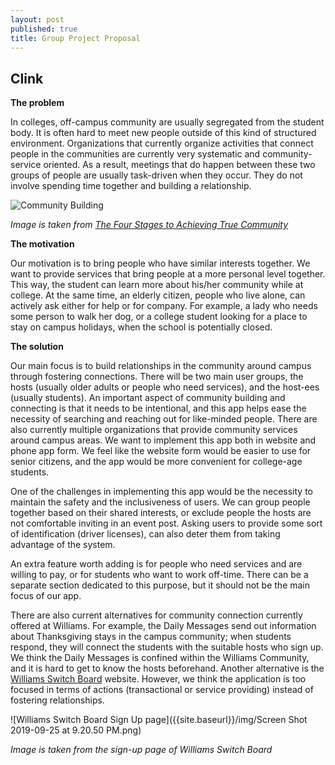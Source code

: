 ```yaml
---
layout: post
published: true
title: Group Project Proposal
---
```

## Clink


**The problem**

In colleges, off-campus community are usually segregated from the student body. It is often hard to meet new people outside of this kind of structured environment. Organizations that currently organize activities that connect people in the communities are currently very systematic and community-service oriented. As a result, meetings that do happen between these two groups of people are usually task-driven when they occur. They do not involve spending time together and building a relationship.

![Community Building]({{site.baseurl}}/img/Community-Building-Stages.jpg)

*Image is taken from [The Four Stages to Achieving True Community](https://www.onecommunityglobal.org/stages-of-community-building/)*

**The motivation**

Our motivation is to bring people who have similar interests together. We want to provide services that bring people at a more personal level together. This way, the student can learn more about his/her community while at college. At the same time, an elderly citizen, people who live alone, can actively ask either for help or for company. For example, a lady who needs some person to walk her dog, or a college student looking for a place to stay on campus holidays, when the school is potentially closed.

**The solution**

Our main focus is to build relationships in the community around campus through fostering connections. There will be two main user groups, the hosts (usually older adults or people who need services), and the host-ees (usually students). An important aspect of community building and connecting is that it needs to be intentional, and this app helps ease the necessity of searching and reaching out for like-minded people. There are also currently multiple organizations that provide community services around campus areas. We want to implement this app both in website and phone app form. We feel like the website form would be easier to use for senior citizens, and the app would be more convenient for college-age students.

One of the challenges in implementing this app would be the necessity to maintain the safety and the inclusiveness of users. We can group people together based on their shared interests, or exclude people the hosts are not comfortable inviting in an event post. Asking users to provide some sort of identification (driver licenses), can also deter them from taking advantage of the system.

An extra feature worth adding is for people who need services and are willing to pay, or for students who want to work off-time. There can be a separate section dedicated to this purpose, but it should not be the main focus of our app.

There are also current alternatives for community connection currently offered at Williams. For example, the Daily Messages send out information about Thanksgiving stays in the campus community; when students respond, they will connect the students with the suitable hosts who sign up. We think the Daily Messages is confined within the Williams Community, and it is hard to get to know the hosts beforehand. Another alternative is the [Williams Switch Board](https://williams.switchboardhq.com/sign_up) website. However, we think the application is too focused in terms of actions (transactional or service providing) instead of fostering relationships.

![Williams Switch Board Sign Up page]({{site.baseurl}}/img/Screen Shot 2019-09-25 at 9.20.50 PM.png)

*Image is taken from the sign-up page of Williams Switch Board*
